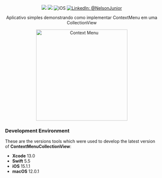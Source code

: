 <p align="center">
    <img src="https://img.shields.io/badge/Swift-5.5-orange.svg" />
    <img src="https://img.shields.io/badge/Xcode-13.0-orange.svg" />
    <img src="https://img.shields.io/badge/platforms-iOS-brightgreen.svg?style=flat" alt="iOS" />
    <a href="https://www.linkedin.com/in/nelson-junior-70b113100/" target="_blank">
        <img src="https://img.shields.io/badge/LinkedIn-@NelsonJunior-blue.svg?style=flat" alt="LinkedIn: @NelsonJunior" />
    </a>
</p>

<p align="center">
    Aplicativo simples demonstrando como implementar ContextMenu em uma CollectionView
</p>

<p align="center">
    <img src="https://media.giphy.com/media/FT7WOvbqIrS8djqnUP/giphy.gif" width="300" max-width="40%" alt="Context Menu" />
</p>



### Development Environment
These are the versions tools which were used to develop the latest version of **ContextMenuCollectionView**:
- **Xcode** 13.0
- **Swift** 5.5
- **iOS** 15.1.1
- **macOS** 12.0.1
